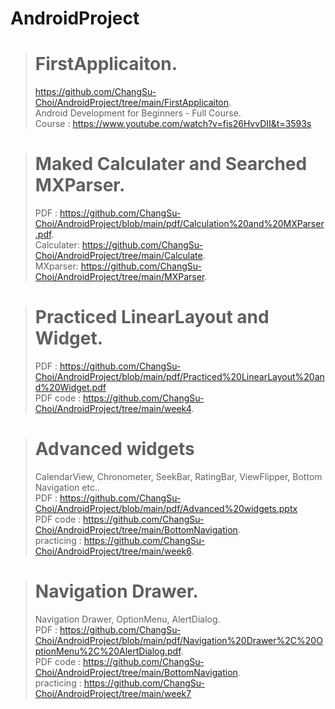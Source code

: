 # AndroidProject

> # FirstApplicaiton.  
> https://github.com/ChangSu-Choi/AndroidProject/tree/main/FirstApplicaiton.  
> Android Development for Beginners - Full Course.  
> Course : https://www.youtube.com/watch?v=fis26HvvDII&t=3593s
  
  
> # Maked Calculater and Searched MXParser. 
> PDF : https://github.com/ChangSu-Choi/AndroidProject/blob/main/pdf/Calculation%20and%20MXParser.pdf.  
> Calculater: https://github.com/ChangSu-Choi/AndroidProject/tree/main/Calculate.  
> MXparser: https://github.com/ChangSu-Choi/AndroidProject/tree/main/MXParser.  
  
   
> # Practiced LinearLayout and Widget.  
> PDF : https://github.com/ChangSu-Choi/AndroidProject/blob/main/pdf/Practiced%20LinearLayout%20and%20Widget.pdf   
> PDF code : https://github.com/ChangSu-Choi/AndroidProject/tree/main/week4.  


> # Advanced widgets
> CalendarView, Chronometer, SeekBar, RatingBar, ViewFlipper, Bottom Navigation etc..    
> PDF : https://github.com/ChangSu-Choi/AndroidProject/blob/main/pdf/Advanced%20widgets.pptx     
> PDF code : https://github.com/ChangSu-Choi/AndroidProject/tree/main/BottomNavigation.  
> practicing : https://github.com/ChangSu-Choi/AndroidProject/tree/main/week6.  

> # Navigation Drawer.  
> Navigation Drawer, OptionMenu, AlertDialog.  
> PDF : https://github.com/ChangSu-Choi/AndroidProject/blob/main/pdf/Navigation%20Drawer%2C%20OptionMenu%2C%20AlertDialog.pdf.  
> PDF code : https://github.com/ChangSu-Choi/AndroidProject/tree/main/BottomNavigation.  
> practicing : https://github.com/ChangSu-Choi/AndroidProject/tree/main/week7   
